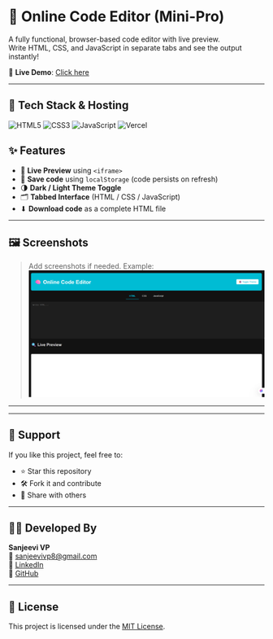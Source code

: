 # 🧠 Online Code Editor (Mini-Pro)

A fully functional, browser-based code editor with live preview.  
Write HTML, CSS, and JavaScript in separate tabs and see the output instantly!

🔗 **Live Demo**: [Click here](https://online-code-editor-sanjeevi-vps-projects.vercel.app/)

---

## 🚀 Tech Stack & Hosting

<p align="left">
  <!-- HTML -->
  <img src="https://img.shields.io/badge/HTML5-E34F26?style=for-the-badge&logo=html5&logoColor=white" alt="HTML5"/>

  <!-- CSS -->
  <img src="https://img.shields.io/badge/CSS3-1572B6?style=for-the-badge&logo=css3&logoColor=white" alt="CSS3"/>

  <!-- JavaScript -->
  <img src="https://img.shields.io/badge/JavaScript-F7DF1E?style=for-the-badge&logo=javascript&logoColor=black" alt="JavaScript"/>

  <!-- Hosting: Vercel -->
  <img src="https://img.shields.io/badge/Hosted_on-Vercel-black?style=for-the-badge&logo=vercel&logoColor=white" alt="Vercel"/>
</p>


## ✨ Features

- 🔄 **Live Preview** using `<iframe>`
- 💾 **Save code** using `localStorage` (code persists on refresh)
- 🌗 **Dark / Light Theme Toggle**
- 🗂️ **Tabbed Interface** (HTML / CSS / JavaScript)
- ⬇ **Download code** as a complete HTML file

---

## 🖼️ Screenshots

> Add screenshots if needed. Example:
> ![Editor Screenshot](editor-preview.png)

---

---

## 🙌 Support

If you like this project, feel free to:

- ⭐ Star this repository
- 🛠 Fork it and contribute
- 📢 Share with others

---

## 👨‍💻 Developed By

**Sanjeevi VP**  
📧 [sanjeevivp8@gmail.com](mailto:sanjeevivp8@gmail.com)  
🔗 [LinkedIn](https://www.linkedin.com/in/sanjeevi-vp)  
🐙 [GitHub](https://github.com/Sanjeevivp)

---

## 📜 License

This project is licensed under the [MIT License](LICENSE).


